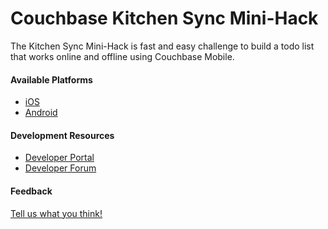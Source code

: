 Couchbase Kitchen Sync Mini-Hack
==========

The Kitchen Sync Mini-Hack is fast and easy challenge to build a todo list that works online and offline using Couchbase Mobile.

#### Available Platforms

* [iOS](https://github.com/couchbaselabs/mini-hacks/tree/master/kitchen-sync/ios)
* [Android](https://github.com/couchbaselabs/mini-hacks/tree/master/kitchen-sync/android)

#### Development Resources
* [Developer Portal](http://developer.couchbase.com/mobile/)
* [Developer Forum](http://forums.couchbase.com/c/mobile)

#### Feedback
[Tell us what you think!](https://docs.google.com/forms/d/1Qs9svNccKCC5iji6NXC35uCvdmtFzB0dopz57iApSnY/viewform)
